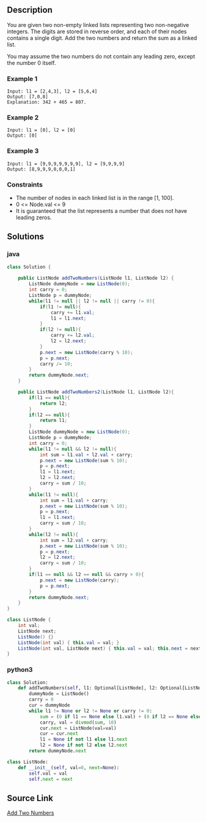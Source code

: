 ## Description
You are given two non-empty linked lists representing two non-negative integers. The digits are stored in reverse order, and each of their nodes contains a single digit. Add the two numbers and return the sum as a linked list.

You may assume the two numbers do not contain any leading zero, except the number 0 itself.

### Example 1
```
Input: l1 = [2,4,3], l2 = [5,6,4]
Output: [7,0,8]
Explanation: 342 + 465 = 807.
```

### Example 2
```
Input: l1 = [0], l2 = [0]
Output: [0]
```

### Example 3
```
Input: l1 = [9,9,9,9,9,9,9], l2 = [9,9,9,9]
Output: [8,9,9,9,0,0,0,1]
```

### Constraints
* The number of nodes in each linked list is in the range [1, 100].
* 0 <= Node.val <= 9
* It is guaranteed that the list represents a number that does not have leading zeros.

## Solutions

### java
```java
class Solution {
    
    public ListNode addTwoNumbers(ListNode l1, ListNode l2) {
        ListNode dummyNode = new ListNode(0);
        int carry = 0;
        ListNode p = dummyNode;
        while(l1 != null || l2 != null || carry != 0){
            if(l1 != null){
                carry += l1.val;
                l1 = l1.next;
            }
            if(l2 != null){
                carry += l2.val;
                l2 = l2.next;
            }
            p.next = new ListNode(carry % 10);
            p = p.next;
            carry /= 10;
        }
        return dummyNode.next;
    }

    public ListNode addTwoNumbers2(ListNode l1, ListNode l2){
        if(l1 == null){
            return l2;
        }
        if(l2 == null){
            return l1;
        }
        ListNode dummyNode = new ListNode(0);
        ListNode p = dummyNode;
        int carry = 0;
        while(l1 != null && l2 != null){
            int sum = l1.val + l2.val + carry;
            p.next = new ListNode(sum % 10);
            p = p.next;
            l1 = l1.next;
            l2 = l2.next;
            carry = sum / 10;
        }
        while(l1 != null){
            int sum = l1.val + carry;
            p.next = new ListNode(sum % 10);
            p = p.next;
            l1 = l1.next;
            carry = sum / 10;
        }
        while(l2 != null){
            int sum = l2.val + carry;
            p.next = new ListNode(sum % 10);
            p = p.next;
            l2 = l2.next;
            carry = sum / 10;
        }
        if(l1 == null && l2 == null && carry > 0){
            p.next = new ListNode(carry);
            p = p.next;
        }
        return dummyNode.next;
    }
}

class ListNode {
    int val;
    ListNode next;
    ListNode() {}
    ListNode(int val) { this.val = val; }
    ListNode(int val, ListNode next) { this.val = val; this.next = next; }
}
```

### python3
```python
class Solution:
    def addTwoNumbers(self, l1: Optional[ListNode], l2: Optional[ListNode]) -> Optional[ListNode]:
        dummyNode = ListNode()
        carry = 0
        cur = dummyNode
        while l1 != None or l2 != None or carry != 0:
            sum = (0 if l1 == None else l1.val) + (0 if l2 == None else l2.val) + carry
            carry, val = divmod(sum, 10)
            cur.next = ListNode(val=val)
            cur = cur.next
            l1 = None if not l1 else l1.next
            l2 = None if not l2 else l2.next
        return dummyNode.next

class ListNode:
    def __init__(self, val=0, next=None):
        self.val = val
        self.next = next
```


## Source Link
[Add Two Numbers](https://leetcode.com/problems/add-two-numbers/)
